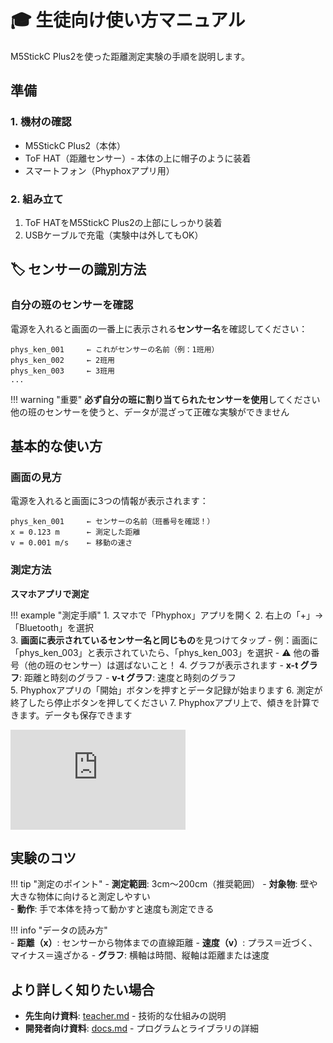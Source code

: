 # 🎓 生徒向け使い方マニュアル

M5StickC Plus2を使った距離測定実験の手順を説明します。

## 準備

### 1. 機材の確認
- M5StickC Plus2（本体）
- ToF HAT（距離センサー）- 本体の上に帽子のように装着
- スマートフォン（Phyphoxアプリ用）

### 2. 組み立て
1. ToF HATをM5StickC Plus2の上部にしっかり装着
2. USBケーブルで充電（実験中は外してもOK）

## 🏷️ センサーの識別方法

### 自分の班のセンサーを確認

電源を入れると画面の一番上に表示される**センサー名**を確認してください：

```
phys_ken_001     ← これがセンサーの名前（例：1班用）
phys_ken_002     ← 2班用
phys_ken_003     ← 3班用
...
```

!!! warning "重要"
    **必ず自分の班に割り当てられたセンサーを使用**してください  
    他の班のセンサーを使うと、データが混ざって正確な実験ができません


## 基本的な使い方

### 画面の見方
電源を入れると画面に3つの情報が表示されます：

```
phys_ken_001     ← センサーの名前（班番号を確認！）
x = 0.123 m      ← 測定した距離
v = 0.001 m/s    ← 移動の速さ
```

### 測定方法

**スマホアプリで測定**

!!! example "測定手順"
    1. スマホで「Phyphox」アプリを開く
    2. 右上の「+」→「Bluetooth」を選択  
    3. **画面に表示されているセンサー名と同じもの**を見つけてタップ
       - 例：画面に「phys_ken_003」と表示されていたら、「phys_ken_003」を選択
       - ⚠️ 他の番号（他の班のセンサー）は選ばないこと！
    4. グラフが表示されます
       - **x-t グラフ**: 距離と時刻のグラフ
       - **v-t グラフ**: 速度と時刻のグラフ  
    5. Phyphoxアプリの「開始」ボタンを押すとデータ記録が始まります
    6. 測定が終了したら停止ボタンを押してください
    7. Phyphoxアプリ上で、傾きを計算できます。データも保存できます

<iframe width="280" height="160" src="https://www.youtube-nocookie.com/embed/6-5kAKFH8MQ?si=Tp9iTtyqkxi8RZDE" title="YouTube video player" frameborder="0" allow="accelerometer; autoplay; clipboard-write; encrypted-media; gyroscope; picture-in-picture; web-share" referrerpolicy="strict-origin-when-cross-origin" allowfullscreen></iframe>


## 実験のコツ

!!! tip "測定のポイント"
    - **測定範囲**: 3cm〜200cm（推奨範囲）
    - **対象物**: 壁や大きな物体に向けると測定しやすい  
    - **動作**: 手で本体を持って動かすと速度も測定できる

!!! info "データの読み方"  
    - **距離（x）**: センサーから物体までの直線距離
    - **速度（v）**: プラス＝近づく、マイナス＝遠ざかる
    - **グラフ**: 横軸は時間、縦軸は距離または速度


## より詳しく知りたい場合

- **先生向け資料**: [teacher.md](teacher.md) - 技術的な仕組みの説明  
- **開発者向け資料**: [docs.md](docs.md) - プログラムとライブラリの詳細

